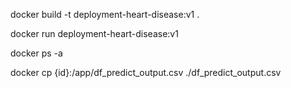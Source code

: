 docker build -t deployment-heart-disease:v1 .

docker run deployment-heart-disease:v1

docker ps -a

docker cp {id}:/app/df_predict_output.csv ./df_predict_output.csv